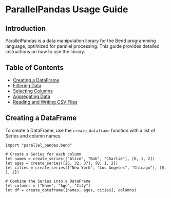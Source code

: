 # ParallelPandas Usage Guide

## Introduction

ParallelPandas is a data manipulation library for the Bend programming language, optimized for parallel processing. This guide provides detailed instructions on how to use the library.

## Table of Contents

- [Creating a DataFrame](#creating-a-dataframe)
- [Filtering Data](filtering.md)
- [Selecting Columns](#selecting-columns)
- [Aggregating Data](aggregating.md)
- [Reading and Writing CSV Files](reading_writing_csv.md)

## Creating a DataFrame

To create a DataFrame, use the `create_dataframe` function with a list of Series and column names.

```bend
import "parallel_pandas.bend"

# Create a Series for each column
let names = create_series(["Alice", "Bob", "Charlie"], [0, 1, 2])
let ages = create_series([25, 32, 37], [0, 1, 2])
let cities = create_series(["New York", "Los Angeles", "Chicago"], [0, 1, 2])

# Combine the Series into a DataFrame
let columns = ["Name", "Age", "City"]
let df = create_dataframe([names, ages, cities], columns)
